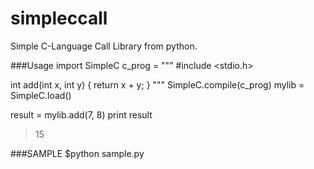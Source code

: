 simpleccall
===========

Simple C-Language Call Library from python.

###Usage
import SimpleC
c_prog = """
#include <stdio.h>

int add(int x, int y) {
	return x + y;
}
"""
SimpleC.compile(c_prog)
mylib = SimpleC.load()

result = mylib.add(7, 8)
print result

> 15

###SAMPLE
$python sample.py
